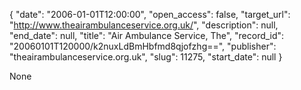 {
  "date": "2006-01-01T12:00:00", 
  "open_access": false, 
  "target_url": "http://www.theairambulanceservice.org.uk/", 
  "description": null, 
  "end_date": null, 
  "title": "Air Ambulance Service, The", 
  "record_id": "20060101T120000/k2nuxLdBmHbfmd8qjofzhg==", 
  "publisher": "theairambulanceservice.org.uk", 
  "slug": 11275, 
  "start_date": null
}

None